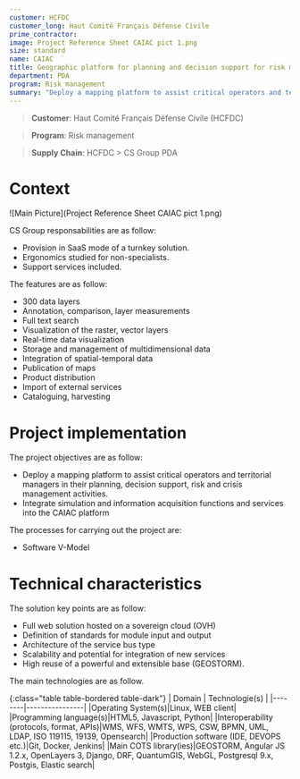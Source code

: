 ```yaml
---
customer: HCFDC
customer_long: Haut Comité Français Défense Civile
prime_contractor: 
image: Project Reference Sheet CAIAC pict 1.png
size: standard
name: CAIAC
title: Geographic platform for planning and decision support for risk management
department: PDA
program: Risk management
summary: "Deploy a mapping platform to assist critical operators and territorial managers in their planning, decision support, risk and crisis management activities. Integrate simulation and information acquisition functions and services into the CAIAC platform"
---
```


> __Customer__\: Haut Comité Français Défense Civile (HCFDC)

> __Program__\: Risk management

> __Supply Chain__\: HCFDC >  CS Group PDA


# Context


![Main Picture](Project Reference Sheet CAIAC pict 1.png)

CS Group responsabilities are as follow:
* Provision in SaaS mode of a turnkey solution. 
* Ergonomics studied for non-specialists. 
* Support services included.


The features are as follow:
* 300 data layers
* Annotation, comparison, layer measurements
* Full text search
* Visualization of the raster, vector layers
* Real-time data visualization 
* Storage and management of multidimensional data
* Integration of spatial-temporal data 
* Publication of maps
* Product distribution
* Import of external services
* Cataloguing, harvesting

# Project implementation

The project objectives are as follow:
* Deploy a mapping platform to assist critical operators and territorial managers in their planning, decision support, risk and crisis management activities. 
* Integrate simulation and information acquisition functions and services into the CAIAC platform

The processes for carrying out the project are:
* Software V-Model

# Technical characteristics

The solution key points are as follow:
* Full web solution hosted on a sovereign cloud (OVH)
* Definition of standards for module input and output
* Architecture of the service bus type
* Scalability and potential for integration of new services
* High reuse of a powerful and extensible base (GEOSTORM).



The main technologies are as follow.

{:class="table table-bordered table-dark"}
| Domain | Technologie(s) |
|--------|----------------|
|Operating System(s)|Linux, WEB client|
|Programming language(s)|HTML5, Javascript, Python|
|Interoperability (protocols, format, APIs)|WMS, WFS, WMTS, WPS, CSW, BPMN, UML, LDAP, ISO 119115, 19139, Opensearch|
|Production software (IDE, DEVOPS etc.)|Git, Docker, Jenkins|
|Main COTS library(ies)|GEOSTORM, Angular JS 1.2.x, OpenLayers 3, Django, DRF, QuantumGIS, WebGL, Postgresql 9.x, Postgis, Elastic search|
